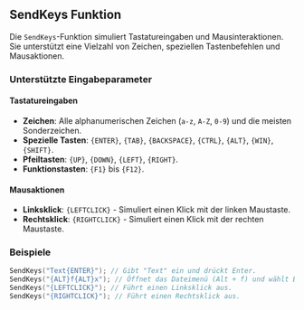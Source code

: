 ## SendKeys Funktion

Die `SendKeys`-Funktion simuliert Tastatureingaben und Mausinteraktionen. Sie unterstützt eine Vielzahl von Zeichen, speziellen Tastenbefehlen und Mausaktionen.

### Unterstützte Eingabeparameter

#### Tastatureingaben

- **Zeichen**: Alle alphanumerischen Zeichen (`a-z`, `A-Z`, `0-9`) und die meisten Sonderzeichen.
- **Spezielle Tasten**: `{ENTER}`, `{TAB}`, `{BACKSPACE}`, `{CTRL}`, `{ALT}`, `{WIN}`, `{SHIFT}`.
- **Pfeiltasten**: `{UP}`, `{DOWN}`, `{LEFT}`, `{RIGHT}`.
- **Funktionstasten**: `{F1}` bis `{F12}`.

#### Mausaktionen

- **Linksklick**: `{LEFTCLICK}` - Simuliert einen Klick mit der linken Maustaste.
- **Rechtsklick**: `{RIGHTCLICK}` - Simuliert einen Klick mit der rechten Maustaste.

### Beispiele

```c
SendKeys("Text{ENTER}"); // Gibt "Text" ein und drückt Enter.
SendKeys("{ALT}f{ALT}x"); // Öffnet das Dateimenü (Alt + f) und wählt Beenden (x) in vielen Anwendungen.
SendKeys("{LEFTCLICK}"); // Führt einen Linksklick aus.
SendKeys("{RIGHTCLICK}"); // Führt einen Rechtsklick aus.
